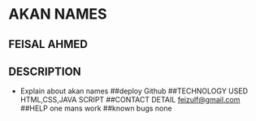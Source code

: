 # AKAN NAMES
## FEISAL AHMED
## DESCRIPTION
- Explain about akan names
##deploy
Github
##TECHNOLOGY USED
HTML,CSS,JAVA SCRIPT
##CONTACT DETAIL
feizulf@gmail.com
##HELP
one mans work 
##known bugs
none